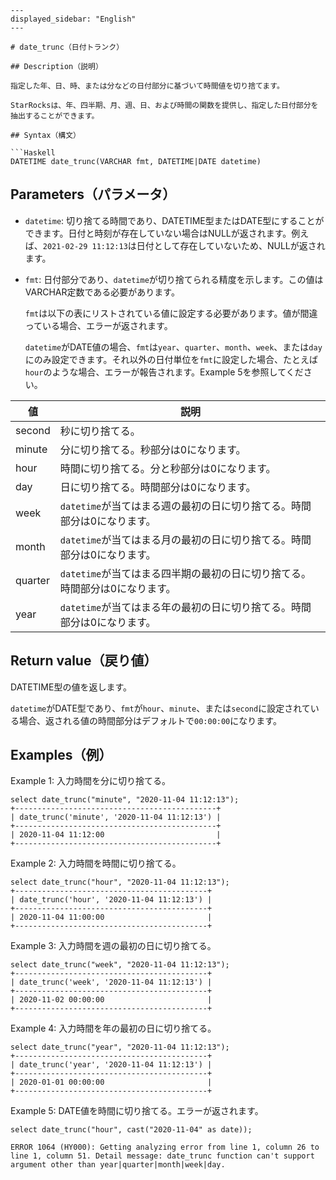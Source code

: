 ```
---
displayed_sidebar: "English"
---

# date_trunc（日付トランク）

## Description（説明）

指定した年、日、時、または分などの日付部分に基づいて時間値を切り捨てます。

StarRocksは、年、四半期、月、週、日、および時間の関数を提供し、指定した日付部分を抽出することができます。

## Syntax（構文）

```Haskell
DATETIME date_trunc(VARCHAR fmt, DATETIME|DATE datetime)
```

## Parameters（パラメータ）

- `datetime`: 切り捨てる時間であり、DATETIME型またはDATE型にすることができます。日付と時刻が存在していない場合はNULLが返されます。例えば、`2021-02-29 11:12:13`は日付として存在していないため、NULLが返されます。

- `fmt`: 日付部分であり、`datetime`が切り捨てられる精度を示します。この値はVARCHAR定数である必要があります。

  `fmt`は以下の表にリストされている値に設定する必要があります。値が間違っている場合、エラーが返されます。

  `datetime`がDATE値の場合、`fmt`は`year`、`quarter`、`month`、`week`、または`day`にのみ設定できます。それ以外の日付単位を`fmt`に設定した場合、たとえば`hour`のような場合、エラーが報告されます。Example 5を参照してください。

| 値      | 説明                                                      |
| ------- | -------------------------------------------------------- |
| second  | 秒に切り捨てる。                                           |
| minute  | 分に切り捨てる。秒部分は0になります。                      |
| hour    | 時間に切り捨てる。分と秒部分は0になります。                  |
| day     | 日に切り捨てる。時間部分は0になります。                      |
| week    | `datetime`が当てはまる週の最初の日に切り捨てる。時間部分は0になります。 |
| month   | `datetime`が当てはまる月の最初の日に切り捨てる。時間部分は0になります。 |
| quarter | `datetime`が当てはまる四半期の最初の日に切り捨てる。時間部分は0になります。 |
| year    | `datetime`が当てはまる年の最初の日に切り捨てる。時間部分は0になります。     |

## Return value（戻り値）

DATETIME型の値を返します。

`datetime`がDATE型であり、`fmt`が`hour`、`minute`、または`second`に設定されている場合、返される値の時間部分はデフォルトで`00:00:00`になります。

## Examples（例）

Example 1: 入力時間を分に切り捨てる。

```Plain
select date_trunc("minute", "2020-11-04 11:12:13");
+---------------------------------------------+
| date_trunc('minute', '2020-11-04 11:12:13') |
+---------------------------------------------+
| 2020-11-04 11:12:00                         |
+---------------------------------------------+
```

Example 2: 入力時間を時間に切り捨てる。

```Plain
select date_trunc("hour", "2020-11-04 11:12:13");
+-------------------------------------------+
| date_trunc('hour', '2020-11-04 11:12:13') |
+-------------------------------------------+
| 2020-11-04 11:00:00                       |
+-------------------------------------------+
```

Example 3: 入力時間を週の最初の日に切り捨てる。

```Plain
select date_trunc("week", "2020-11-04 11:12:13");
+-------------------------------------------+
| date_trunc('week', '2020-11-04 11:12:13') |
+-------------------------------------------+
| 2020-11-02 00:00:00                       |
+-------------------------------------------+
```

Example 4: 入力時間を年の最初の日に切り捨てる。

```Plain
select date_trunc("year", "2020-11-04 11:12:13");
+-------------------------------------------+
| date_trunc('year', '2020-11-04 11:12:13') |
+-------------------------------------------+
| 2020-01-01 00:00:00                       |
+-------------------------------------------+
```

Example 5: DATE値を時間に切り捨てる。エラーが返されます。

```Plain
select date_trunc("hour", cast("2020-11-04" as date));

ERROR 1064 (HY000): Getting analyzing error from line 1, column 26 to line 1, column 51. Detail message: date_trunc function can't support argument other than year|quarter|month|week|day.
```